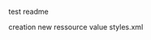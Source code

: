 test readme

creation new ressource value styles.xml
<?xml version="1.0" encoding="utf-8"?>
<resources>
    <!-- Style du titre-->
    <style name="titre">
        <item name="android:padding">5dp</item>
        <item name="android:textColor">@color/purple</item>
        <item name="android:textAlignment">center</item>
    </style>

</resources>
